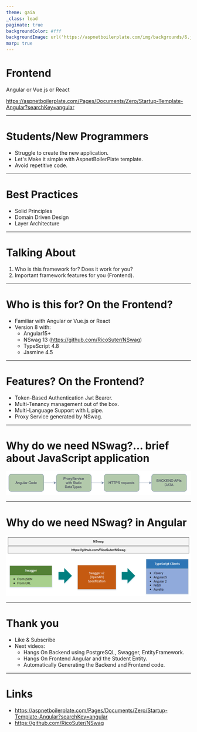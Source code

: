 ```yaml
---
theme: gaia
_class: lead
paginate: true
backgroundColor: #fff
backgroundImage: url('https://aspnetboilerplate.com/img/backgrounds/6.jpg')
marp: true
---
```


# **Frontend**

Angular or Vue.js or React

https://aspnetboilerplate.com/Pages/Documents/Zero/Startup-Template-Angular?searchKey=angular

---

# **Students/New Programmers**

- Struggle to create the new application.
- Let's Make it simple with AspnetBoilerPlate template.
- Avoid repetitive code.

---

# **Best Practices**

- Solid Principles
- Domain Driven Design
- Layer Architecture

---

# **Talking About**

1. Who is this framework for? Does it work for you?
2. Important framework features for you (Frontend).

---

# Who is this for? On the Frontend?

- Familiar with Angular or Vue.js or React
- Version 8 with:
  - Angular15+
  - NSwag 13 (https://github.com/RicoSuter/NSwag)
  - TypeScript 4.8
  - Jasmine 4.5

---

# Features? On the Frontend?

- Token-Based Authentication Jwt Bearer.
- Multi-Tenancy management out of the box.
- Multi-Language Support with L pipe.
- Proxy Service generated by NSwag.

---

# Why do we need NSwag?... brief about JavaScript application

![bg 90%](why_do_we_need_nswag_1.png)

---

# Why do we need NSwag? in Angular

![bg 90%](why_do_we_need_nswag_2.png)

---

# Thank you

- Like & Subscribe
- Next videos:
  - Hangs On Backend using PostgreSQL, Swagger, EntityFramework.
  - Hangs On Frontend Angular and the Student Entity.
  - Automatically Generating the Backend and Frontend code.

---

# Links

- https://aspnetboilerplate.com/Pages/Documents/Zero/Startup-Template-Angular?searchKey=angular
- https://github.com/RicoSuter/NSwag
